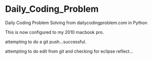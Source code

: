 # Daily_Coding_Problem
Daily Coding Problem Solving from dailycodingproblem.com in Python

This is now configured to my 2010 macbook pro.

attempting to do a git push...successful.

attempting to do edit from git and checking for eclipse reflect...
